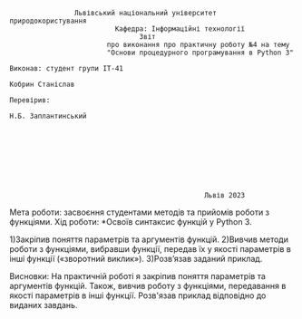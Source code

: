                     Львівський національний університет природокористування
                              Кафедра: Інформаційні технології
                                    Звіт
                            про виконання про практичну роботу №4 на тему
                            "Основи процедурного програмування в Python 3"
                                                                        Виконав: студент групи ІТ-41
                                                                        Кобрин Станіслав
                                                                        Перевірив:
                                                                        Н.Б. Заплантинський









                                                    Львів 2023



Мета роботи: засвоєння студентами методів та прийомів роботи з функціями. Хід роботи: *Освоїв синтаксис функцій у Python 3.

1)Закріпив поняття параметрів та аргументів функцій.
2)Вивчив методи роботи з функціями, вибравши функції, передав їх у якості параметрів в інші функції («зворотний виклик»).
3)Розв’язав заданий приклад.

Висновки: На практичній роботі я закріпив поняття параметрів та аргументів функцій. Також, вивчив роботу з функціями, передавання в якості параметрів в інші функції. Розв'язав приклад відповідно до виданих завдань.

